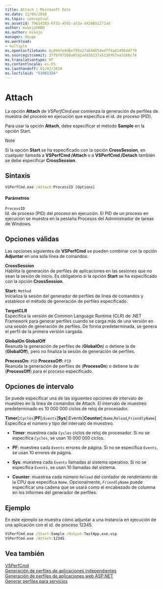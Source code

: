 ```yaml
---
title: Attach | Microsoft Docs
ms.date: 11/04/2016
ms.topic: conceptual
ms.assetid: 79614283-6733-4592-a53a-d428052271ad
author: mikejo5000
ms.author: mikejo
manager: douge
ms.workload:
- multiple
ms.openlocfilehash: bc094fe4d8ef59a17a64d654edff4a834964df79
ms.sourcegitcommit: 37fb7075b0a65d2add3b137a5230767aa3266c74
ms.translationtype: HT
ms.contentlocale: es-ES
ms.lasthandoff: 01/02/2019
ms.locfileid: "53901326"
---
```

# <a name="attach"></a>Attach
La opción **Attach** de *VSPerfCmd.exe* comienza la generación de perfiles de muestra del proceso en ejecución que especifica el id. de proceso (PID).  
  
 Para usar la opción **Attach**, debe especificar el método **Sample** en la opción Start.  
  
> [!NOTE]
>  Si la opción **Start** se ha especificado con la opción **CrossSession**, en cualquier llamada a **VSPerfCmd /Attach** o a **VSPerfCmd /Detach** también se debe especificar **CrossSession**.  
  
## <a name="syntax"></a>Sintaxis  
  
```cmd  
VSPerfCmd.exe /Attach:ProcessID [Options]  
```  
  
#### <a name="parameters"></a>Parámetros  
 `ProcessID`  
 Id. de proceso (PID) del proceso en ejecución. El PID de un proceso en ejecución se muestra en la pestaña Procesos del Administrador de tareas de Windows.  
  
## <a name="valid-options"></a>Opciones válidas  
 Las opciones siguientes de **VSPerfCmd** se pueden combinar con la opción **Adjuntar** en una sola línea de comandos.  
  
 **CrossSession**  
 Habilita la generación de perfiles de aplicaciones en las sesiones que no sean la sesión de inicio. Es obligatorio si la opción **Start** se ha especificado con la opción **CrossSession**.  
  
 **Start:** `Method`  
 Inicializa la sesión del generador de perfiles de línea de comandos y establece el método de generación de perfiles especificado.  
  
 **TargetCLR**  
 Especifica la versión de Common Language Runtime (CLR) de .NET Framework para generar perfiles cuando se carga más de una versión en una sesión de generación de perfiles. De forma predeterminada, se genera el perfil de la primera versión cargada.  
  
 **GlobalOn GlobalOff**  
 Reanuda la generación de perfiles de (**GlobalOn**) o detiene la de (**GlobalOff**), pero no finaliza la sesión de generación de perfiles.  
  
 **ProcessOn:** `PID` **ProcessOff:** `PID`  
 Reanuda la generación de perfiles de (**ProcessOn**) o detiene la de (**ProcessOff**) para el proceso especificado.  
  
## <a name="interval-options"></a>Opciones de intervalo  
 Se puede especificar una de las siguientes opciones de intervalo de muestreo en la línea de comandos de Attach. El intervalo de muestreo predeterminado es 10 000 000 ciclos de reloj de procesador.  
  
 **Timer**[**:**`Cycles`]**PF**[**:**`Events`]**Sys**[<strong>:</strong>Events]**Counter**[**:**`Name`,`Reload`,`FriendlyName`]  
 Especifica el número y tipo del intervalo de muestreo.  
  
-   **Timer**: muestrea cada `Cycles` ciclos de reloj de procesador. Si no se especifica `Cycles`, se usan 10 000 000 ciclos.  
  
-   **PF**: muestrea cada `Events` errores de página. Si no se especifica `Events`, se usan 10 errores de página.  
  
-   **Sys**: muestrea cada `Events` llamadas al sistema operativo. Si no se especifica `Events`, se usan 10 llamadas del sistema.  
  
-   **Counter**: muestrea cada número `Reload` del contador de rendimiento de la CPU que especifica `Name`. Opcionalmente, `FriendlyName` puede especificar una cadena que se usará como el encabezado de columna en los informes del generador de perfiles.  
  
## <a name="example"></a>Ejemplo  
 En este ejemplo se muestra cómo adjuntar a una instancia en ejecución de una aplicación con el id. de proceso 12345.  
  
```cmd  
VSPerfCmd.exe /Start:Sample /Output:TestApp.exe.vsp  
VSPerfCmd.exe /Attach:12345  
```  
  
## <a name="see-also"></a>Vea también  
 [VSPerfCmd](../profiling/vsperfcmd.md)   
 [Generación de perfiles de aplicaciones independientes](../profiling/command-line-profiling-of-stand-alone-applications.md)   
 [Generación de perfiles de aplicaciones web ASP.NET](../profiling/command-line-profiling-of-aspnet-web-applications.md)   
 [Generar perfiles para servicios](../profiling/command-line-profiling-of-services.md)